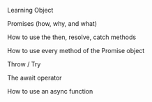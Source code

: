 Learning Object

Promises (how, why, and what)

How to use the then, resolve, catch methods

How to use every method of the Promise object

Throw / Try

The await operator

How to use an async function